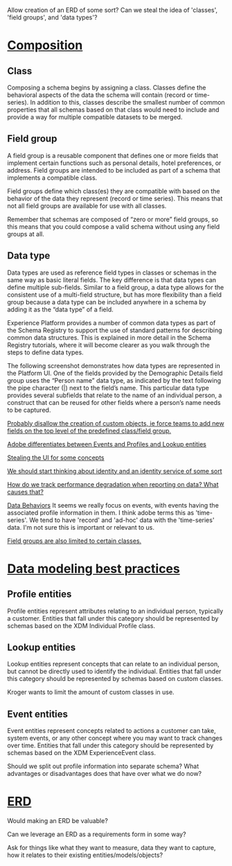 
Allow creation of an ERD of some sort?
Can we steal the idea of 'classes', 'field groups', and 'data types'?

# [Composition](https://experienceleague.adobe.com/docs/experience-platform/xdm/schema/composition.html?lang=en)

## Class

Composing a schema begins by assigning a class. Classes define the behavioral aspects of the data the schema will contain (record or time-series). In addition to this, classes describe the smallest number of common properties that all schemas based on that class would need to include and provide a way for multiple compatible datasets to be merged.

## Field group

A field group is a reusable component that defines one or more fields that implement certain functions such as personal details, hotel preferences, or address. Field groups are intended to be included as part of a schema that implements a compatible class.

Field groups define which class(es) they are compatible with based on the behavior of the data they represent (record or time series). This means that not all field groups are available for use with all classes.

Remember that schemas are composed of “zero or more” field groups, so this means that you could compose a valid schema without using any field groups at all.

## Data type

Data types are used as reference field types in classes or schemas in the same way as basic literal fields. The key difference is that data types can define multiple sub-fields. Similar to a field group, a data type allows for the consistent use of a multi-field structure, but has more flexibility than a field group because a data type can be included anywhere in a schema by adding it as the “data type” of a field.

Experience Platform provides a number of common data types as part of the Schema Registry to support the use of standard patterns for describing common data structures. This is explained in more detail in the Schema Registry tutorials, where it will become clearer as you walk through the steps to define data types.

The following screenshot demonstrates how data types are represented in the Platform UI. One of the fields provided by the Demographic Details field group uses the “Person name” data type, as indicated by the text following the pipe character (|) next to the field’s name. This particular data type provides several subfields that relate to the name of an individual person, a construct that can be reused for other fields where a person’s name needs to be captured.

[Probably disallow the creation of custom objects, ie force teams to add new fields on the top level of the predefined class/field group.](https://experienceleague.adobe.com/docs/experience-platform/xdm/schema/composition.html?lang=en#objects-v-freeform)

[Adobe differentiates between Events and Profiles and Lookup entities](https://experienceleague.adobe.com/docs/experience-platform/xdm/schema/best-practices.html?lang=en)


[Stealing the UI for some concepts](https://experienceleague.adobe.com/docs/experience-platform/xdm/tutorials/create-schema-ui.html?lang=en)

[We should start thinking about identity and an identity service of some sort](https://experienceleague.adobe.com/docs/experience-platform/identity/home.html?lang=en)

[How do we track performance degradation when reporting on data? What causes that?](https://experienceleague.adobe.com/docs/experience-platform/profile/guardrails.html?lang=en)

[Data Behaviors](https://experienceleague.adobe.com/docs/experience-platform/xdm/home.html?lang=en#data-behaviors)
It seems we really focus on events, with events having the associated profile information in them. I think adobe terms this as 'time-series'. We tend to have 'record' and 'ad-hoc' data with the 'time-series' data. I'm not sure this is important or relevant to us.

[Field groups are also limited to certain classes.](https://github.com/adobe/xdm/tree/master/components/fieldgroups)

# [Data modeling best practices](https://experienceleague.adobe.com/docs/experience-platform/xdm/schema/best-practices.html?lang=en#sort-entities-into-profile%2C-lookup%2C-and-event-categories)

## Profile entities	

Profile entities represent attributes relating to an individual person, typically a customer. Entities that fall under this category should be represented by schemas based on the XDM Individual Profile class.

## Lookup entities	

Lookup entities represent concepts that can relate to an individual person, but cannot be directly used to identify the individual. Entities that fall under this category should be represented by schemas based on custom classes.

Kroger wants to limit the amount of custom classes in use.

## Event entities	

Event entities represent concepts related to actions a customer can take, system events, or any other concept where you may want to track changes over time. Entities that fall under this category should be represented by schemas based on the XDM ExperienceEvent class.

Should we split out profile information into separate schema? What advantages or disadvantages does that have over what we do now?

# [ERD](https://experienceleague.adobe.com/docs/experience-platform/xdm/schema/best-practices.html?lang=en#create-a-high-level-erd)

Would making an ERD be valuable?

Can we leverage an ERD as a requirements form in some way?

Ask for things like what they want to measure, data they want to capture, how it relates to their existing entities/models/objects?